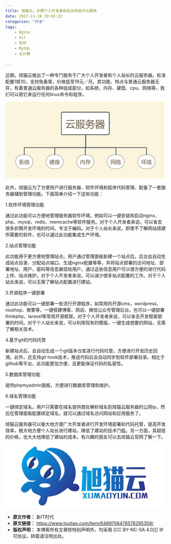 ```yaml
---
title: 旭猫云，方便个人开发者和站长的低价云服务
date: 2017-11-18 19:03:22
categories: "开发"
tags:
	- Nginx
	- Git
	- 软件
	- MySQL
	- 云计算

---
```


近期，旭猫云推出了一种专门服务于广大个人开发者和个人站长的云服务器。标准配置1核1G，支持免备案，价格低至19元／月。其功能、特点与普通云服务器无异，有着普通云服务器的各种组成部分，如系统、内存、硬盘、cpu、网络等，我们可以用它来运行任何linux命令和程序。

![旭猫云，方便个人开发者和站长的低价云服务][RNJR-VEZU-MQAE.jpg]

此外，旭猫云为了方便用户进行服务器、软件环境和程序代码管理，配备了一套服务器辅助管理功能。下面简单介绍一下这些功能：

1.软件环境管理功能

通过此功能可以方便地管理服务器软件环境，例如可以一键安装和启动nginx、php、mysql、redis、memcache等软件服务。对于个人开发者来说，可以省去很多折腾开发环境的时间，专注于编码。对于个人站长来说，即使不了解网站搭建所需要的软件，也可以通过此功能集成生产环境。

2.站点管理功能

此功能用于更方便地管理站点。用户通过管理面板新建一个站点后，后台会自动生成站点目录、分配站点端口、生成nginx配置等等，并将站点部署的访问地址、部署地址、用户、密码等信息展现给用户，通过这些信息用户可以很方便的进行代码上传、站点维护。对于个人开发者来说，可以减少很多站点配置的工作。对于个人站长来说，可以无需了解站点配置进行建站。

3.开源程序一键部署

通过此功能可以一键部署一些流行开源程序，如常用的开源cms，wordpress、niushop、微擎等，一键搭建博客、网店、微信公众号管理后台。也可以一键部署thinkphp、laravel等常用开源框架。对于个人开发者来说，可以省去开发框架部署的时间。对于个人站长来说，可以利用现有的模版，一键生成想要的网站，无需了解相关技术。

4.基于git的代码托管

新建站点后，会自动生成一个git版本仓库进行代码托管，方便进行开发历史回溯。此外，还支持git hook技术，推送代码后会自动同步到软件部署目录。相比于github等平台，此功能更加方便，且更能保证代码的私密性。

5.数据库管理功能

提供phpmyadmin面板，方便进行数据库管理和维护。

6.域名管理功能

一键绑定域名。用户只需要在域名提供商处解析域名到旭猫云服务器的公网ip，然后在管理面板配置绑定域名，就可以通过域名访问网站和应用服务了。

旭猫云服务器可以极大地方便广大开发者进行开发环境部署和代码托管，提高开发效率，极大地方便个人站长进行建站，降低了建站的技术门槛。另一方面，其超低的价格，也大大地降低了建站的成本。有兴趣的朋友可以去旭猫云官网了解一下。

![旭猫云，方便个人开发者和站长的低价云服务][I3EY-22BY-BAJV.jpg]


[RNJR-VEZU-MQAE.jpg]: static/resources/crawler/RNJR-VEZU-MQAE.jpg
[I3EY-22BY-BAJV.jpg]: static/resources/crawler/I3EY-22BY-BAJV.jpg
 *  **原文作者：** 新IT时代
 *  **原文链接：** https://www.toutiao.com/item/6489708478578295309/
 *  **版权声明：** 本博客所有文章除特别声明外，均采用 [CC BY-NC-SA 4.0][] 许可协议。转载请注明出处。
